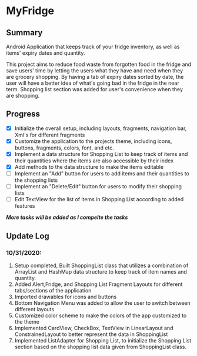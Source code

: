 # MyFridge

## Summary ##

Android Application that keeps track of your fridge inventory, as well as items' expiry dates and quantity. 

This project aims to reduce food waste from forgotten food in the fridge and save users' time by letting the users what they have and need when they are grocery shopping. 
By having a tab of expiry dates sorted by date, the user will have a better idea of what's going bad in the fridge in the near term. 
Shopping list section was added for user's convenience when they are shopping.

## Progress ##

- [x] Initialize the overall setup, including layouts, fragments, navigation bar, Xml's for different fragments
- [x] Customize the application to the projects theme, including icons, buttons, fragments, colors, font, and etc. 
- [x] Implement a data structure for Shopping List to keep track of items and their quantities where the items are also accessible by their index
 - [x] Add methods to the data structure to make the items editable 
- [ ] Implement an "Add" button for users to add items and their quantities to the shopping lists
- [ ] Implement an "Delete/Edit" button for users to modify their shopping lists
 - [ ] Edit TextView for the list of items in Shopping List according to added features
 
 ***More tasks will be added as I compelte the tasks***


## Update Log ##
### 10/31/2020: ###
1. Setup completed, Built ShoppingList class that utilizes a combination of ArrayList and HashMap data structure to keep track of item names and quantity.
2. Added Alert,Fridge, and Shopping List Fragment Layouts for different tabs/sections of the application
3. Imported drawables for icons and buttons
4. Bottom Navigation Menu was added to allow the user to switch between different layouts
5. Customized color scheme to make the colors of the app customized to the theme
6. Implemented CardView, CheckBox, TextView in LinearLayout and ConstrainedLayout to better represent the data in ShoppingList
7. Implemented ListAdapter for Shopping List, to initialize the Shopping List section based on the shopping list data given from ShoppingList class.
